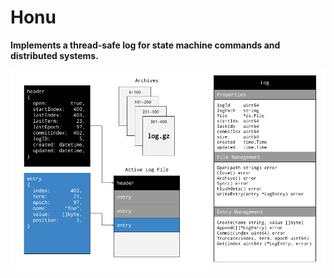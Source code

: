# Honu
**Implements a thread-safe log for state machine commands and distributed systems.** 

![Log Design](fixtures/design.png)

